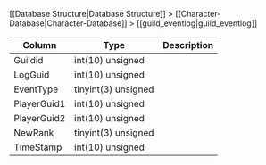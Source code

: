 [[Database Structure|Database Structure]] > [[Character-Database|Character-Database]] > [[guild_eventlog|guild_eventlog]]

Column | Type | Description
--- | --- | ---
Guildid | int(10) unsigned | 
LogGuid | int(10) unsigned | 
EventType | tinyint(3) unsigned | 
PlayerGuid1 | int(10) unsigned | 
PlayerGuid2 | int(10) unsigned | 
NewRank | tinyint(3) unsigned | 
TimeStamp | int(10) unsigned | 
